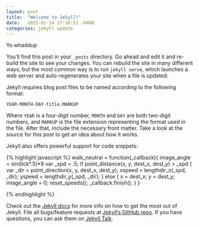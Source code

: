 ```yaml
---
layout: post
title:  "Welcome to Jekyll!"
date:   2025-01-14 17:16:51 -0400
categories: jekyll update
---
```

Yo whaddup

You’ll find this post in your `_posts` directory. Go ahead and edit it and re-build the site to see your changes. You can rebuild the site in many different ways, but the most common way is to run `jekyll serve`, which launches a web server and auto-regenerates your site when a file is updated.

Jekyll requires blog post files to be named according to the following format:

`YEAR-MONTH-DAY-title.MARKUP`

Where `YEAR` is a four-digit number, `MONTH` and `DAY` are both two-digit numbers, and `MARKUP` is the file extension representing the format used in the file. After that, include the necessary front matter. Take a look at the source for this post to get an idea about how it works.

Jekyll also offers powerful support for code snippets:

{% highlight javascript %}
walk_neutral = function(_callback){
  image_angle = sin(tick*.5)*8
  var _spd = .5;
  if point_distance(x, y, dest_x, dest_y) > _spd {
    var _dir = point_direction(x, y, dest_x, dest_y);
    xspeed = lengthdir_x(_spd, _dir);
    yspeed = lengthdir_y(_spd, _dir);
  } else {
    x = dest_x;
    y = dest_y;
    image_angle = 0;
    reset_speeds();
    _callback.finish();
  }
}

{% endhighlight %}

Check out the [Jekyll docs][jekyll-docs] for more info on how to get the most out of Jekyll. File all bugs/feature requests at [Jekyll’s GitHub repo][jekyll-gh]. If you have questions, you can ask them on [Jekyll Talk][jekyll-talk].

[jekyll-docs]: https://jekyllrb.com/docs/home
[jekyll-gh]:   https://github.com/jekyll/jekyll
[jekyll-talk]: https://talk.jekyllrb.com/
